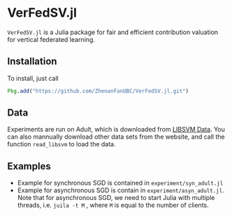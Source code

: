 # VerFedSV.jl

`VerFedSV.jl` is a Julia package for fair and efficient contribution valuation for vertical federated learning. 


## Installation
To install, just call
```julia
Pkg.add("https://github.com/ZhenanFanUBC/VerFedSV.jl.git")
```

## Data
Experiments are run on Adult, which is downloaded from [LIBSVM Data](https://www.csie.ntu.edu.tw/~cjlin/libsvmtools/datasets/). You can also mannually download other data sets from the website, and call the function `read_libsvm` to load the data. 

## Examples
* Example for synchronous SGD is contained in `experiment/syn_adult.jl`
* Example for asynchronous SGD is contain in `experiment/asyn_adult.jl`. Note that for asynchronous SGD, we need to start Julia with multiple threads, i.e. 
```juila -t M```
, where `M` is equal to the number of clients. 

